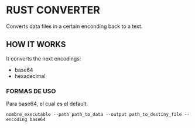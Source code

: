 # RUST CONVERTER

Converts data files in a certain enconding back to a text.

## HOW IT WORKS 

It converts the next encodings: 
- base64
- hexadecimal

### FORMAS DE USO

Para base64, el cual es el default.

```
nombre_executable --path path_to_data --output path_to_destiny_file --encoding base64
```

